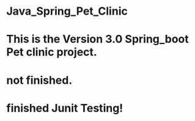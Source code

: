 # Java_Spring_Pet_Clinic

# This is the Version 3.0 Spring_boot Pet clinic project.
# not finished.
# finished Junit Testing!
